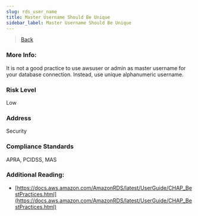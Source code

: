```yaml
---
slug: rds_user_name
title: Master Username Should Be Unique
sidebar_label: Master Username Should Be Unique
---
```

> [Back](../../rdsmonitoring)

### More Info:
It is not a good practice to use awsuser or admin as master username for your database connection. Instead, use unique alphanumeric username.

### Risk Level
Low

### Address
Security

### Compliance Standards
APRA, PCIDSS, MAS

### Additional Reading:
- [https://docs.aws.amazon.com/AmazonRDS/latest/UserGuide/CHAP_BestPractices.html](https://docs.aws.amazon.com/AmazonRDS/latest/UserGuide/CHAP_BestPractices.html) 
